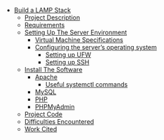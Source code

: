 <!-- TOC -->

- [Build a LAMP Stack](#build-a-lamp-stack)
    - [Project Description](#project-description)
    - [Requirements](#requirements)
    - [Setting Up The Server Environment](#setting-up-the-server-environment)
        - [Virtual Machine Specifications](#virtual-machine-specifications)
        - [Configuring the server’s operating system](#configuring-the-servers-operating-system)
            - [Setting up UFW](#setting-up-ufw)
            - [Setting up SSH](#setting-up-ssh)
    - [Install The Software](#install-the-software)
        - [Apache](#apache)
            - [Useful systemctl commands](#useful-systemctl-commands)
        - [MySQL](#mysql)
        - [PHP](#php)
        - [PHPMyAdmin](#phpmyadmin)
    - [Project Code](#project-code)
    - [Difficulties Encountered](#difficulties-encountered)
    - [Work Cited](#work-cited)

<!-- /TOC -->